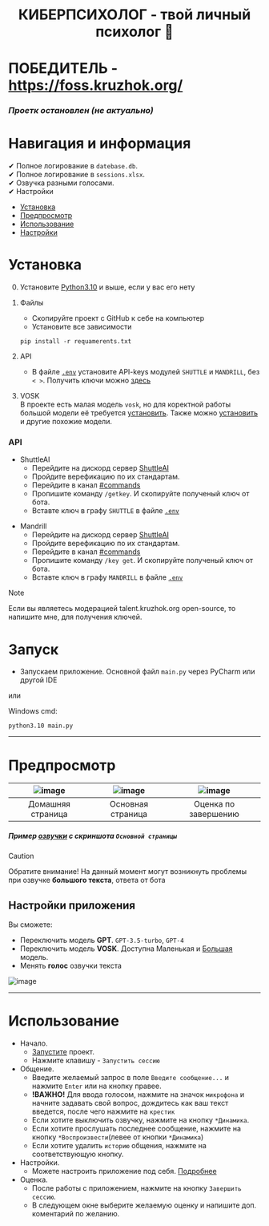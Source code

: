 <h1 align="center"> 
  КИБЕРПСИХОЛОГ - твой личный психолог 🔮
</h1>

# ПОБЕДИТЕЛЬ - https://foss.kruzhok.org/
### *Проетк остановлен (не актуально)*

# Навигация и информация
 ✔ Полное логирование в `datebase.db`.\
 ✔ Полное логирование в `sessions.xlsx`.\
 ✔ Озвучка разными голосами.\
 ✔ Настройки

- [Установка](#установка)
- [Предпросмотр](#предпросмотр)
- [Использование](#использование)
- [Настройки](#настройки-приложения)

# Установка
0. Установите [Python3.10](https://www.python.org/ftp/python/3.10.0/python-3.10.0-amd64.exe]) и выше, если у вас его нету
1. Файлы
   - Скопируйте проект с GitHub к себе на компьютер
   - Установите все зависимости
    ```
    pip install -r requamerents.txt
    ```
2. API
   - В файле [`.env`](.env) установите API-keys модулей `SHUTTLE` и `MANDRILL`, без `< >`. Получить ключи можно [здесь](#api)

3. VOSK\
   В проекте есть малая модель `vosk`, но для коректной работы большой модели её требуется [установить](https://alphacephei.com/vosk/models/vosk-model-ru-0.10.zip).
   Также можно [установить](https://alphacephei.com/vosk/models) и другие похожие модели.

### API
- ShuttleAI
   - Перейдите на дискорд сервер [ShuttleAI](https://discord.gg/a6CpU7tG)
   - Пройдите верефикацию по их стандартам.
   - Перейдите в канал [#commands](https://discord.com/channels/1152262611291869237/1152270639672086599)
   - Пропишите команду ```/getkey```. И скопируйте полученый ключ от бота.
   - Вставте ключ в графу `SHUTTLE` в файле [`.env`](.env)

+ Mandrill
   - Перейдите на дискорд сервер [ShuttleAI](https://discord.gg/SM38TEf8)
   - Пройдите верефикацию по их стандартам.
   - Перейдите в канал [#commands](https://discord.com/channels/1158163844959571989/1177105424303013970)
   - Пропишите команду ```/key get```. И скопируйте полученый ключ от бота.
   - Вставте ключ в графу `MANDRILL` в файле [`.env`](.env)
> [!NOTE]
> Если вы являетесь модерацией talent.kruzhok.org open-source, то напишите мне, для получения ключей.

# Запуск
  - Запускаем приложение. Основной файл `main.py` через
  PyCharm или другой IDE

или

Windows cmd:
```
python3.10 main.py
```
___
# Предпросмотр
| ![image](https://github.com/RRozi/NeuroPsychologist/assets/111123403/54ba4ea3-48e1-4bd1-a4ae-13cd9eee7817) | ![image](https://github.com/RRozi/NeuroPsychologist/assets/111123403/c4aae0ac-343b-421d-b9f0-5002e85428d9) | ![image](https://github.com/RRozi/NeuroPsychologist/assets/111123403/21ea57f2-5de0-40cb-9a43-9bcd0bc3b468) |
|:--------------------------:|:--------------------------:|:--------------------------:|
|     Домашняя страница     |      Основная страница    |      Оценка по завершению    |
##### Пример [озвучки](https://drive.google.com/file/d/1XSQzNvVW3tnLxR0K5dsifTsIvFLLAlMF/view?usp=sharing) с скриншота `Основной страницы`
> [!CAUTION]
> Обратите внимание! На данный момент могут возникнуть проблемы при озвучке **большого текста**, ответа от бота

## Настройки приложения
Вы сможете:
 - Переключить модель **GPT**. `GPT-3.5-turbo`, `GPT-4`
 - Переключить модель **VOSK**. Доступна Маленькая и [Большая](#установка) модель.
 - Менять **голос** озвучки текста

![image](https://github.com/RRozi/NeuroPsychologist/assets/111123403/f77b70a6-9b62-497f-89a3-13877c0bf330)

___
# Использование
- Начало.
  - [Запустите](#запуск) проект.
  - Нажмите клавишу - `Запустить сессию`
- Общение.
  - Введите желаемый запрос в поле `Введите сообщение...` и нажмите `Enter` или на кнопку правее.
  - **!ВАЖНО!** Для ввода голосом, нажмите на значок `микрофона` и начните задавать свой вопрос, дождитесь как ваш текст введется, после чего нажмите на `крестик`
  - Если хотите выключить озвучку, нажмите на кнопку `*Динамика`.
  - Если хотите прослушать последнее сообщение, нажмите на кнопку `*Воспроизвести`(левее от кнопки `*Динамика`)
  - Если хотите удалить `историю` общения, нажмите на соответствующую кнопку.
- Настройки.
   - Можете настроить приложение под себя. [Подробнее](#настройки-приложения)
- Оценка.
   - После работы с приложением, нажмите на кнопку `Завершить сессию`.
   - В следующем окне выберите желаемую оценку и напишите доп. коментарий по желанию.





